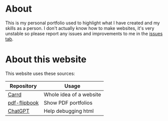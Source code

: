 # About
This is my personal portfolio used to highlight what I have created and my skills as a person. 
I don't actually know how to make websites, it's very unstable so please report any issues and improvements to me in the [issues tab](https://github.com/willbert03/Portfolio/issues). 
# About this website
This website uses these sources:

| Repository | Usage |
| --- | --- |
| [Carrd](https://github.com/BesrourMS/Carrd) | Whole idea of a website |
| [pdf-flipbook](https://github.com/HiIamChaitanya/pdf-flipbook) | Show PDF portfolios |
| [ChatGPT](https://chat.openai.com/) | Help debugging html |
